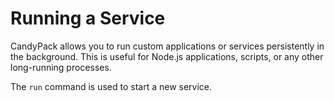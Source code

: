 # Running a Service

CandyPack allows you to run custom applications or services persistently in the background. This is useful for Node.js applications, scripts, or any other long-running processes.

The `run` command is used to start a new service.